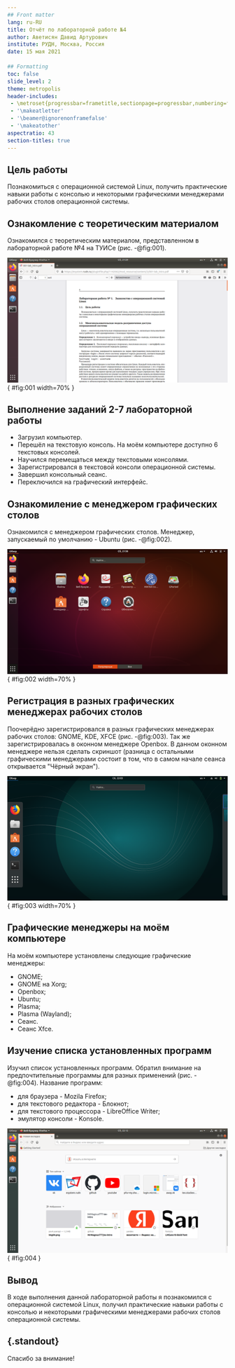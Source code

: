 ```yaml
---
## Front matter
lang: ru-RU
title: Отчёт по лабораторной работе №4
author: Аветисян Давид Артурович
institute: РУДН, Москва, Россия
date: 15 мая 2021

## Formatting
toc: false
slide_level: 2
theme: metropolis
header-includes: 
 - \metroset{progressbar=frametitle,sectionpage=progressbar,numbering=fraction}
 - '\makeatletter'
 - '\beamer@ignorenonframefalse'
 - '\makeatother'
aspectratio: 43
section-titles: true
---
```


## Цель работы

Познакомиться с операционной системой Linux, получить практические навыки работы с консолью и некоторыми графическими менеджерами рабочих столов операционной системы.

## Ознакомление с теоретическим материалом

Ознакомился с теоретическим материалом, представленном в лабораторной работе №4 на ТУИСе (рис. -@fig:001).

![Ознакомление с теоретическим материалом](image04/img01.png){ #fig:001 width=70% }

## Выполнение заданий 2-7 лабораторной работы

- Загрузил компьютер. 
- Перешёл на текстовую консоль. На моём компьютере доступно 6 текстовых консолей. 
- Научился перемещаться между текстовыми консолями. 
- Зарегистрировался в текстовой консоли операционной системы. 
- Завершил консольный сеанс. 
- Переключился на графический интерфейс. 

## Ознакомиление с менеджером графических столов

Ознакомился с менеджером графических столов. Менеджер, запускаемый по умолчанию - Ubuntu (рис. -@fig:002).

![Графический менеджер Ubuntu](image04/img02.png){ #fig:002 width=70% }

## Регистрация в разных графических менеджерах рабочих столов

Поочерёдно зарегистрировался в разных графических менеджерах рабочих столов: GNOME, KDE, XFCE (рис. -@fig:003). Так же зарегистрировалась в оконном менеджере Openbox. В данном оконном менеджере нельзя сделать скриншот (разница с остальными графическими менеджерами состоит в том, что в самом начале сеанса открывается "Чёрный экран"). 

![Графический менеджер GNOME](image04/img03.png){ #fig:003 width=70% }

## Графические менеджеры на моём компьютере

На моём компьютере установлены следующие графические менеджеры: 
- GNOME;
- GNOME на Xorg;
- Openbox;
- Ubuntu;
- Plasma;
- Plasma (Wayland);
- Сеанс.
- Сеанс Xfce.

## Изучение списка установленных программ

Изучил список установленных программ. Обратил внимание на предпочтительные программы для разных применений (рис. -@fig:004). Название программ:
- для браузеpа - Mozila Firefox;
- для текстового редактора - Блокнот;
- для текстового процессора -  LibreOffice Writer;
- эмулятор консоли - Konsole.

![Браузер - Mozila Firefox](image04/img05.png){ #fig:004 }

## Вывод

В ходе выполнения данной лабораторной работы я познакомился с операционной системой Linux, получил практические навыки работы с консолью и некоторыми графическими менеджерами рабочих столов операционной системы.

## {.standout}

Спасибо за внимание!
